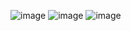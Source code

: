 ![image](https://github.com/user-attachments/assets/442f0f68-fa38-4c48-9030-8ceba55a3006)
![image](https://github.com/user-attachments/assets/af2f292b-f0f2-4c68-af86-1bbe58e62fba)
![image](https://github.com/user-attachments/assets/fd899492-ff1d-482b-b93f-cfd03369fb50)


